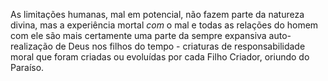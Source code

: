 ﻿As limitações humanas, mal em potencial, não fazem parte da natureza divina, mas a experiência mortal <I>com</I> o mal e todas as relações do homem com ele são mais certamente uma parte da sempre expansiva auto-realização de Deus nos filhos do tempo - criaturas de responsabilidade moral que foram criadas ou evoluídas por cada Filho Criador, oriundo do Paraíso.